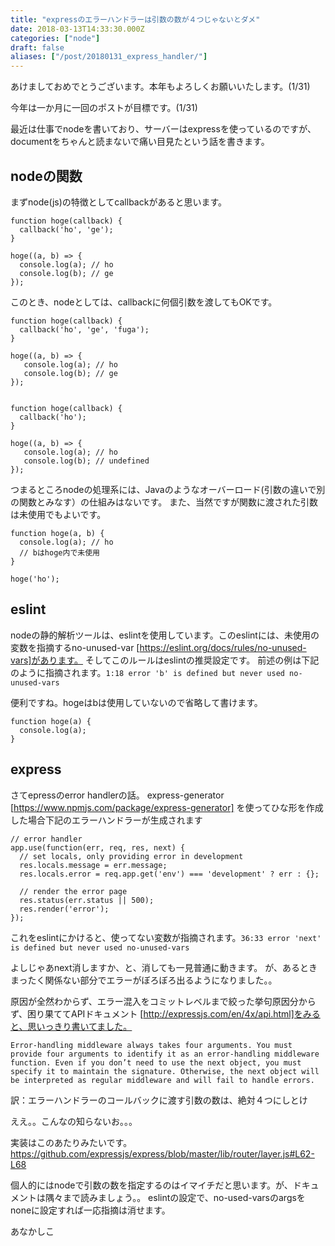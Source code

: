 ```yaml
---
title: "expressのエラーハンドラーは引数の数が４つじゃないとダメ"
date: 2018-03-13T14:33:30.000Z
categories: ["node"]
draft: false
aliases: ["/post/20180131_express_handler/"]
---
```


あけましておめでとうございます。本年もよろしくお願いいたします。(1/31)

今年は一か月に一回のポストが目標です。(1/31)

最近は仕事でnodeを書いており、サーバーはexpressを使っているのですが、documentをちゃんと読まないで痛い目見たという話を書きます。

## nodeの関数
まずnode(js)の特徴としてcallbackがあると思います。

```
function hoge(callback) {
  callback('ho', 'ge');
}

hoge((a, b) => {
  console.log(a); // ho
  console.log(b); // ge
});
```

このとき、nodeとしては、callbackに何個引数を渡してもOKです。

```
function hoge(callback) {
  callback('ho', 'ge', 'fuga');
}

hoge((a, b) => {
   console.log(a); // ho
   console.log(b); // ge
});


function hoge(callback) {
  callback('ho');
}

hoge((a, b) => {
   console.log(a); // ho
   console.log(b); // undefined
});
```

つまるところnodeの処理系には、Javaのようなオーバーロード(引数の違いで別の関数とみなす）の仕組みはないです。
また、当然ですが関数に渡された引数は未使用でもよいです。

```
function hoge(a, b) {
  console.log(a); // ho
  // bはhoge内で未使用
}

hoge('ho');
```

## eslint
nodeの静的解析ツールは、eslintを使用しています。このeslintには、未使用の変数を指摘するno-unused-var
[https://eslint.org/docs/rules/no-unused-vars]があります。
そしてこのルールはeslintの推奨設定です。
前述の例は下記のように指摘されます。`1:18 error 'b' is defined but never used no-unused-vars`

便利ですね。hogeはbは使用していないので省略して書けます。

```
function hoge(a) {
  console.log(a);
}
```

## express
さてepressのerror handlerの話。
express-generator [https://www.npmjs.com/package/express-generator]
を使ってひな形を作成した場合下記のエラーハンドラーが生成されます

```
// error handler
app.use(function(err, req, res, next) {
  // set locals, only providing error in development
  res.locals.message = err.message;
  res.locals.error = req.app.get('env') === 'development' ? err : {};

  // render the error page
  res.status(err.status || 500);
  res.render('error');
});
```

これをeslintにかけると、使ってない変数が指摘されます。`36:33 error 'next' is defined but never used no-unused-vars`

よしじゃあnext消しますか、と、消しても一見普通に動きます。
が、あるときまったく関係ない部分でエラーがぼろぼろ出るようになりました。。

原因が全然わからず、エラー混入をコミットレベルまで絞った挙句原因分からず、困り果ててAPIドキュメント
[http://expressjs.com/en/4x/api.html]をみると、思いっきり書いてました。

```
Error-handling middleware always takes four arguments. You must provide four arguments to identify it as an error-handling middleware function. Even if you don’t need to use the next object, you must specify it to maintain the signature. Otherwise, the next object will be interpreted as regular middleware and will fail to handle errors.
```

訳：エラーハンドラーのコールバックに渡す引数の数は、絶対４つにしとけ

ええ。。こんなの知らないお。。。

実装はこのあたりみたいです。
https://github.com/expressjs/express/blob/master/lib/router/layer.js#L62-L68

個人的にはnodeで引数の数を指定するのはイマイチだと思います。が、ドキュメントは隅々まで読みましょう。。
eslintの設定で、no-used-varsのargsをnoneに設定すれば一応指摘は消せます。

あなかしこ
